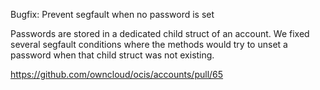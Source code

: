 Bugfix: Prevent segfault when no password is set

Passwords are stored in a dedicated child struct of an account. We fixed several segfault conditions where the methods would try to unset a password when that child struct was not existing.

<https://github.com/owncloud/ocis/accounts/pull/65>
